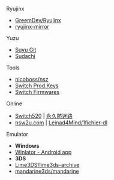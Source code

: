 
Ryujinx
- [GreemDev/Ryujinx](https://github.com/GreemDev/Ryujinx)
- [ryujinx-mirror](https://github.com/ryujinx-mirror/ryujinx)

Yuzu
- [Suyu Git](https://git.suyu.dev/)
- [Sudachi](https://sudachi.emuplace.app/)

Tools
- [nicoboss/nsz](https://github.com/nicoboss/nsz)
- [Switch Prod.Keys](https://prodkeys.net/)
- [Switch Firmwares](https://darthsternie.net/switch-firmwares/)

Online
- [Switch520](https://www.gamer520.com/) | [永久防迷路](https://sway.cloud.microsoft/1ESaLEE3x47BTgZC)
- [nsw2u.com](https://nsw2u.com/) | [Leinad4Mind/1fichier-dl](https://github.com/Leinad4Mind/1fichier-dl) 

Emulator
- **Windows**
- [Winlator - Android app](https://winlator.org/)
- **3DS**
- [Lime3DS/lime3ds-archive](https://github.com/Lime3DS/lime3ds-archive)
- [mandarine3ds/mandarine](https://github.com/mandarine3ds/mandarine/)